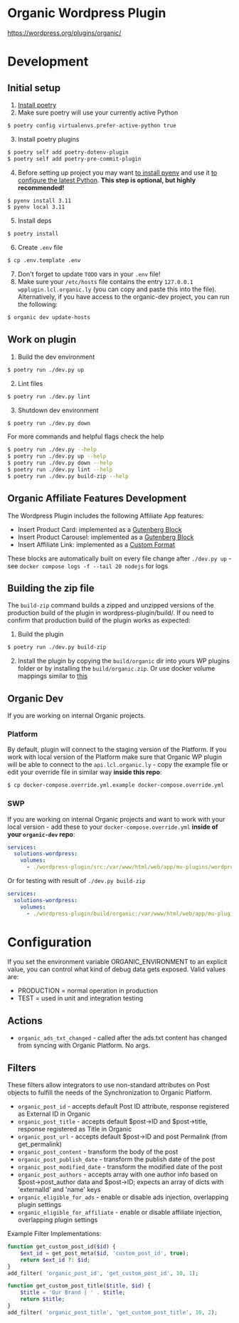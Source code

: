 # Organic Wordpress Plugin
https://wordpress.org/plugins/organic/

# Development
## Initial setup
1. [Install poetry](https://python-poetry.org/docs/#installation)
2. Make sure poetry will use your currently active Python
``` bash
$ poetry config virtualenvs.prefer-active-python true
```

3. Install poetry plugins
```bash
$ poetry self add poetry-dotenv-plugin
$ poetry self add poetry-pre-commit-plugin
```

4. Before setting up project you may want [to install pyenv](https://github.com/pyenv/pyenv#installation) and use it [to configure the latest Python](https://python-poetry.org/docs/managing-environments/). **This step is optional, but highly recommended!**
```bash
$ pyenv install 3.11
$ pyenv local 3.11
```

5. Install deps
```bash
$ poetry install
```

6. Create `.env` file
```bash
$ cp .env.template .env
```

7. Don't forget to update `TODO` vars in your `.env` file!
8. Make sure your `/etc/hosts` file contains the entry `127.0.0.1 wpplugin.lcl.organic.ly` (you can copy and paste this into the file). Alternatively, if you have access to the organic-dev project, you can run the following:
```bash
$ organic dev update-hosts
```

## Work on plugin
1. Build the dev environment
```bash
$ poetry run ./dev.py up
```

2. Lint files
```bash
$ poetry run ./dev.py lint
```

3. Shutdown dev environment
```bash
$ poetry run ./dev.py down
```

For more commands and helpful flags check the help
```bash
$ poetry run ./dev.py --help
$ poetry run ./dev.py up --help
$ poetry run ./dev.py down --help
$ poetry run ./dev.py lint --help
$ poetry run ./dev.py build-zip --help
```

## Organic Affiliate Features Development
The Wordpress Plugin includes the following Affiliate App features:
* Insert Product Card: implemented as a [Gutenberg Block](https://developer.wordpress.org/block-editor/getting-started/create-block/)
* Insert Product Carousel: implemented as a [Gutenberg Block](https://developer.wordpress.org/block-editor/getting-started/create-block/)
* Insert Affiliate Link: implemented as a [Custom Format](https://developer.wordpress.org/block-editor/how-to-guides/format-api/)

These blocks are automatically built on every file change after `./dev.py up` - see `docker compose logs -f --tail 20 nodejs` for logs

## Building the zip file
The `build-zip` command builds a zipped and unzipped versions
of the production build of the plugin in wordpress-plugin/build/.
If ou need to confirm that production build of the plugin works as expected:
1. Build the plugin
```bash
$ poetry run ./dev.py build-zip
```
2. Install the plugin by copying the `build/organic` dir into yours WP plugins folder or by installing the `build/organic.zip`. Or use docker volume mappings similar to [this](#swp)

## Organic Dev
If you are working on internal Organic projects.

### Platform
By default, plugin will connect to the staging version of the Platform.
If you work with local version of the Platform make sure that
Organic WP plugin will be able to connect to the `api.lcl.organic.ly` - copy
the example file or edit your override file in similar way **inside this repo**:
```bash
$ cp docker-compose.override.yml.example docker-compose.override.yml
```
### SWP
If you are working on internal Organic projects and want to work with your local version - add
these to your `docker-compose.override.yml` **inside of your `organic-dev` repo**:
```yaml
services:
  solutions-wordpress:
    volumes:
      - ./wordpress-plugin/src:/var/www/html/web/app/mu-plugins/wordpress-plugin:ro
```
Or for testing with result of `./dev.py build-zip`
```yaml
services:
  solutions-wordpress:
    volumes:
      - ./wordpress-plugin/build/organic:/var/www/html/web/app/mu-plugins/wordpress-plugin:ro
```


# Configuration
If you set the environment variable ORGANIC_ENVIRONMENT to an explicit value, you can control what kind of debug
data gets exposed. Valid values are:

- PRODUCTION = normal operation in production
- TEST = used in unit and integration testing

## Actions
* `organic_ads_txt_changed` - called after the ads.txt content has changed from syncing with Organic Platform. No args.

## Filters
These filters allow integrators to use non-standard attributes on Post objects to fulfill the needs
of the Synchronization to Organic Platform.

* `organic_post_id` - accepts default Post ID attribute, response registered as External ID in Organic
* `organic_post_title` - accepts default $post->ID and $post->title, response registered as Title in Organic
* `organic_post_url` - accepts default $post->ID and post Permalink (from get_permalink)
* `organic_post_content` - transform the body of the post
* `organic_post_publish_date` - transform the publish date of the post
* `organic_post_modified_date` - transform the modified date of the post
* `organic_post_authors` - accepts array with one author info based on $post->post_author data and $post->ID; expects an array of dicts with 'externalId' and 'name' keys
* `organic_eligible_for_ads` - enable or disable ads injection, overlapping plugin settings
* `organic_eligible_for_affiliate` - enable or disable affiliate injection, overlapping plugin settings

Example Filter Implementations:
```php
function get_custom_post_id($id) {
    $ext_id = get_post_meta($id, 'custom_post_id', true);
    return $ext_id ?: $id;
}
add_filter( 'organic_post_id', 'get_custom_post_id', 10, 1);
```

```php
function get_custom_post_title($title, $id) {
    $title = 'Our Brand | ' . $title;
    return $title;
}
add_filter( 'organic_post_title', 'get_custom_post_title', 10, 2);
```
